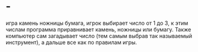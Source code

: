 # -
игра камень ножницы бумага, игрок выбирает число от 1 до 3, к этим числам программа приравнивает камень, ножницы или бумагу. Также компьютер сам загадывает число (тем самым выбрав так называемый инструмент), а дальше все как по правилам игры.
